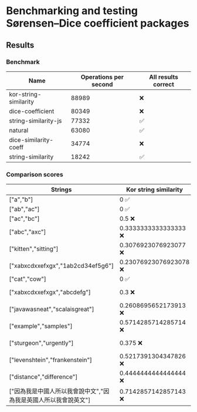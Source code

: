 # Benchmarking and testing Sørensen–Dice coefficient packages

## Results
### Benchmark
| Name                  | Operations per second | All results correct |
| --------------------- | --------------------- | ------------------- |
| kor-string-similarity | 88989                 | ❌                   |
| dice-coefficient      | 80349                 | ❌                   |
| string-similarity-js  | 77332                 | ✅                   |
| natural               | 63080                 | ✅                   |
| dice-similarity-coeff | 34774                 | ❌                   |
| string-similarity     | 18242                 | ✅                   |

### Comparison scores
| Strings                             | Kor string similarity | Dice coefficient      | String similarity js  | Natural               | Dice similarity coeff | String similarity     |
| ----------------------------------- | --------------------- | --------------------- | --------------------- | --------------------- | --------------------- | --------------------- |
| ["a","b"]                           | 0 ✅                   | NaN ❌                 | 0 ✅                   | 0 ✅                   | NaN ❌                 | 0 ✅                   |
| ["ab","ac"]                         | 0 ✅                   | 0 ✅                   | 0 ✅                   | 0 ✅                   | 0 ✅                   | 0 ✅                   |
| ["ac","bc"]                         | 0.5 ❌                 | 0 ✅                   | 0 ✅                   | 0 ✅                   | 0 ✅                   | 0 ✅                   |
| ["abc","axc"]                       | 0.3333333333333333 ❌  | 0 ✅                   | 0 ✅                   | 0 ✅                   | 0 ✅                   | 0 ✅                   |
| ["kitten","sitting"]                | 0.3076923076923077 ❌  | 0.36363636363636365 ✅ | 0.36363636363636365 ✅ | 0.36363636363636365 ✅ | 0.36363636363636365 ✅ | 0.36363636363636365 ✅ |
| ["xabxcdxxefxgx","1ab2cd34ef5g6"]   | 0.23076923076923078 ❌ | 0.25 ✅                | 0.25 ✅                | 0.25 ✅                | 0.25 ✅                | 0.25 ✅                |
| ["cat","cow"]                       | 0 ✅                   | 0 ✅                   | 0 ✅                   | 0 ✅                   | 0 ✅                   | 0 ✅                   |
| ["xabxcdxxefxgx","abcdefg"]         | 0.3 ❌                 | 0.3333333333333333 ✅  | 0.3333333333333333 ✅  | 0.3333333333333333 ✅  | 0.3333333333333333 ✅  | 0.3333333333333333 ✅  |
| ["javawasneat","scalaisgreat"]      | 0.2608695652173913 ❌  | 0.19047619047619047 ✅ | 0.19047619047619047 ✅ | 0.19047619047619047 ✅ | 0.19047619047619047 ✅ | 0.19047619047619047 ✅ |
| ["example","samples"]               | 0.5714285714285714 ❌  | 0.6666666666666666 ✅  | 0.6666666666666666 ✅  | 0.6666666666666666 ✅  | 0.6666666666666666 ✅  | 0.6666666666666666 ✅  |
| ["sturgeon","urgently"]             | 0.375 ❌               | 0.42857142857142855 ✅ | 0.42857142857142855 ✅ | 0.42857142857142855 ✅ | 0.42857142857142855 ✅ | 0.42857142857142855 ✅ |
| ["levenshtein","frankenstein"]      | 0.5217391304347826 ❌  | 0.47619047619047616 ✅ | 0.47619047619047616 ✅ | 0.47619047619047616 ✅ | 0.47619047619047616 ✅ | 0.47619047619047616 ✅ |
| ["distance","difference"]           | 0.4444444444444444 ❌  | 0.375 ✅               | 0.375 ✅               | 0.375 ✅               | 0.375 ✅               | 0.375 ✅               |
| ["因為我是中國人所以我會說中文","因為我是英國人所以我會說英文"] | 0.7142857142857143 ❌  | 0.6923076923076923 ✅  | 0.6923076923076923 ✅  | 0.6923076923076923 ✅  | 0.6923076923076923 ✅  | 0.6923076923076923 ✅  |
